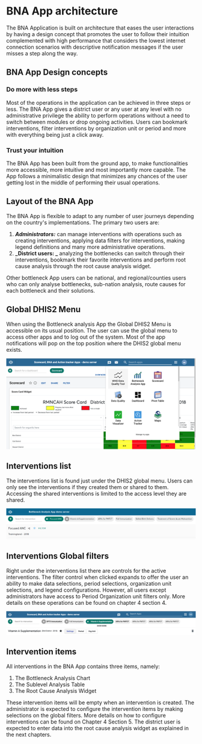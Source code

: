 # BNA App architecture

The BNA Application is built on architecture that eases the user
interactions by having a design concept that promotes the user to follow
their intuition complemented with high performance that considers the
lowest internet connection scenarios with descriptive notification
messages if the user misses a step along the way.

## BNA App Design concepts

### Do more with less steps

Most of the operations in the application can be achieved in three steps
or less. The BNA App gives a district user or any user at any level with
no administrative privilege the ability to perform operations without a
need to switch between modules or drop ongoing activities. Users can
bookmark interventions, filter interventions by organization unit or
period and more with everything being just a click away.

### Trust your intuition

The BNA App has been built from the ground app, to make functionalities
more accessible, more intuitive and most importantly more capable. The
App follows a minimalistic design that minimizes any chances of the user
getting lost in the middle of performing their usual operations.

## Layout of the BNA App

The BNA App is flexible to adapt to any number of user journeys depending on the
country's implementations. The primary two users are:


1. **_Administrators:_** can manage interventions with operations such as creating
interventions, applying data filters for interventions, making legend definitions
and many more administrative operations.
2. **_District users: _** analyzing the bottlenecks can switch through their
interventions, bookmark their favorite interventions and perform root cause
analysis through the root cause analysis widget.

Other bottleneck App users can be national, and regional/counties  users who
can only analyse bottlenecks, sub-nation analysis, route causes for each
bottleneck and their solutions.

## Global DHIS2 Menu

When using the Bottleneck analysis App the Global DHIS2 Menu is
accessible on its usual position. The user can use the global menu to
access other apps and to log out of the system. Most of the app
notifications will pop on the top position where the DHIS2 global menu
exists.

![Accessing DHIS2 Global Menu while using BNA App in DHIS2](resources/images/image36.png)

## Interventions list

The interventions list is found just under the DHIS2 global menu. Users
can only see the interventions if they created them or shared to them.
Accessing the shared interventions is limited to the access level they
are shared.

![List of Interventions accessible to logged in user in the BNA App](resources/images/image40.png)

## Interventions Global filters

Right under the interventions list there are controls for the active
interventions. The filter control when clicked expands to offer the user
an ability to make data selections, period selections, organization unit
selections, and legend configurations. However, all users except
administrators have access to Period Organization unit filters only.
More details on these operations can be found on chapter 4 section 4.

![Global filter controls in one of the selected Interventions in the BNA App](resources/images/image002.png)

## Intervention items

All interventions in the BNA App contains three items, namely:

1.  The Bottleneck Analysis Chart
2.  The Sublevel Analysis Table
3.  The Root Cause Analysis Widget

These intervention items will be empty when an intervention is created.
The administrator is expected to configure the intervention items by
making selections on the global filters. More details on how to
configure interventions can be found on Chapter 4 Section 5. The
district user is expected to enter data into the root cause analysis
widget as explained in the next chapters.
